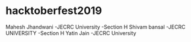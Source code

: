 # hacktoberfest2019
Mahesh Jhandwani -JECRC University -Section H
Shivam bansal -JECRC UNIVERSITY -Section H
Yatin Jain -JECRC University
